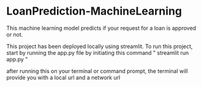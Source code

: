 # LoanPrediction-MachineLearning
This machine learning model predicts if your request for a loan is approved or not.

This project has been deployed locally using streamlit.
To run this project, start by running the app.py file by initiating this command " streamlit run app.py "

after running this on your terminal or command prompt,
the terminal will provide you with a local url and a network url

